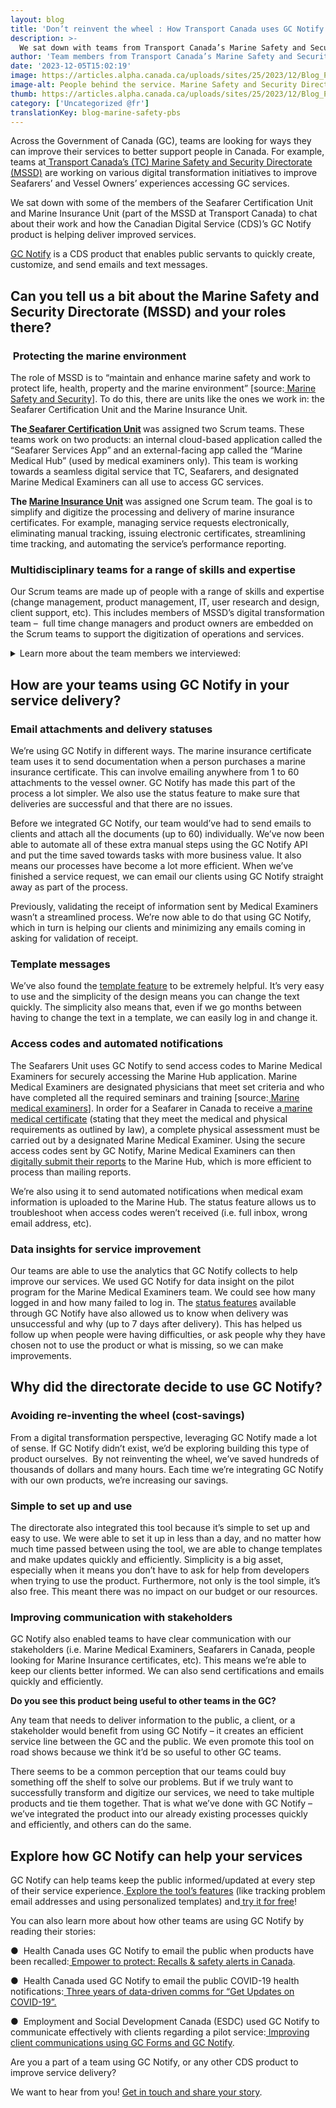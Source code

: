 ```yaml
---
layout: blog
title: 'Don’t reinvent the wheel : How Transport Canada uses GC Notify'
description: >-
  We sat down with teams from Transport Canada’s Marine Safety and Security Directorate (MSSD) to discuss how they’re using GC Notify to improve services for Seafarers and Vessel Owners.
author: 'Team members from Transport Canada’s Marine Safety and Security Directorate (MSSD)'
date: '2023-12-05T15:02:19'
image: https://articles.alpha.canada.ca/uploads/sites/25/2023/12/Blog_PBS_MarineSafetySecurityTransportCanada_EN.jpg
image-alt: People behind the service. Marine Safety and Security Directorate (MSSD) Seafarer Certification Unit and Marine Insurance Unit on a blue water background with a black and white lifesaver.
thumb: https://articles.alpha.canada.ca/uploads/sites/25/2023/12/Blog_PBS_MarineSafetySecurityTransportCanada_EN.jpg
category: ['Uncategorized @fr']
translationKey: blog-marine-safety-pbs
---
```


<p>Across the Government of Canada (GC), teams are looking for ways they can improve their services to better support people in Canada. For example, teams at<a href="https://tc.canada.ca/en/marine-transportation/marine-safety/marine-safety-security" target="_blank" rel="noreferrer noopener"> Transport Canada&#8217;s (TC) Marine Safety and Security Directorate (MSSD)</a> are working on various digital transformation initiatives to improve Seafarers&#8217; and Vessel Owners’ experiences accessing GC services.</p>



<p>We sat down with some of the members of the Seafarer Certification Unit and Marine Insurance Unit (part of the MSSD at Transport Canada) to chat about their work and how the Canadian Digital Service (CDS)’s GC Notify product is helping deliver improved services.</p>



<p><a href="https://notification.canada.ca/features?utm_source=Blog&amp;utm_medium=Mailchimp&amp;utm_campaign=MSSD&amp;utm_id=MSSD+blog&amp;utm_content=EN" target="_blank" rel="noreferrer noopener">GC Notify</a> is a CDS product that enables public servants to quickly create, customize, and send emails and text messages.</p>



<h2 class="wp-block-heading" id="h-can-you-tell-us-a-bit-about-the-marine-safety-and-security-directorate-mssd-and-your-roles-there"><strong>Can you tell us a bit about the Marine Safety and Security Directorate (MSSD) and your roles there?</strong></h2>



<h3 class="wp-block-heading" id="h-nbsp-protecting-the-marine-environment"><strong>&nbsp;Protecting the marine environment</strong></h3>



<p>The role of MSSD is to “maintain and enhance marine safety and work to protect life, health, property and the marine environment” [source:<a href="https://tc.canada.ca/en/marine-transportation/marine-safety/marine-safety-security" target="_blank" rel="noreferrer noopener"> Marine Safety and Security</a>]. To do this, there are units like the ones we work in: the Seafarer Certification Unit and the Marine Insurance Unit.</p>



<p><strong>The</strong><a href="https://tc.canada.ca/en/marine-transportation/seafarer-certification" target="_blank" rel="noreferrer noopener"><strong> Seafarer Certification Unit</strong></a><strong> </strong>was assigned two Scrum teams. These teams work on two products: an internal cloud-based application called the “Seafarer Services App” and an external-facing app called the “Marine Medical Hub” (used by medical examiners only). This team is working towards a seamless digital service that TC, Seafarers, and designated Marine Medical Examiners can all use to access GC services.</p>



<p><strong>The </strong><a href="https://tc.canada.ca/en/marine-transportation/marine-pollution-environmental-response/marine-insurance-certificate" target="_blank" rel="noreferrer noopener"><strong>Marine Insurance Unit</strong></a><strong> </strong>was assigned one Scrum team. The goal is to simplify and digitize the processing and delivery of marine insurance certificates. For example, managing service requests electronically, eliminating manual tracking, issuing electronic certificates, streamlining time tracking, and automating the service’s performance reporting.</p>



<h3 class="wp-block-heading"><strong>Multidisciplinary teams for a range of skills and expertise</strong></h3>



<p>Our Scrum teams are made up of people with a range of skills and expertise (change management, product management, IT, user research and design, client support, etc). This includes members of MSSD’s digital transformation team –&nbsp; full time change managers and product owners are embedded on the Scrum teams to support the digitization of operations and services.</p>



<details class="wp-block-cds-snc-accordion"><summary> Learn more about the team members we interviewed:</summary>
<p><strong>Hugo Pellerin (Change Manager and Digital Transformation Advisor)</strong> is part of MSSD’s transformation team and has extensive experience working on various transformation initiatives. Hugo acts as senior advisor for the implementation of MSSD’s digital strategy. He is trained and certified in change management, and he also supports the Seafarer Certification Unit in the adoption of their new and improved business processes and IT solutions.</p>



<p><strong>Shailen Parbhoo (Product Strategist </strong>– <strong>Seafarer Services)</strong> is a consultant with years of experience working on digital transformation initiatives in the private and public sector. Shailen also has experience in leading multiple product owners through building strategies and roadmaps to focus on delivering value and is agile certified in product management principles.</p>



<p><strong>Louis Fahrendorff (Product Owner – Seafarer Services)</strong> is part of MSSD’s transformation team and has experience working with development teams and UX designers in the private and public sectors. Louis has also developed and implemented product visions for various types of services and programs, including products and services to support the directorate, businesses, and citizens.</p>



<p><strong>Michael Peter Barker (Product Owner &#8211; Seafarer Services)</strong> is part of the Seafarer Certification Unit and acts as a subject matter expert to guide the team in developing products. Michael takes his experience as an engineer at sea and mariner to help the unit chart a new course of change at TC.</p>



<p><strong>Katsiaryna Haisionak (UX Researcher – Seafarer Services)</strong> is a consultant who uncovers user behaviours, needs, and motivations to make products more intuitive and user-friendly. Katsiaryna has many years of experience in user research and service design in the private and public sectors, as well as experience in product design.</p>



<p><strong>Cody Giroux (Product Owner – Marine insurance certification )</strong> is part of MSSD’s transformation team and has experience working with Scrum teams and UX designers in the private and public sectors. Cody has developed and implemented product vision for various types of services and programs including products and services to support the directorates, businesses, and citizens.</p>



<p><strong>Daniel Bou-Mitry (Client Support Coordinator – Marine Medical Unit) </strong>is the<strong> </strong>main contact with the designated marine medical examiners.</p>



<p><strong>Isabelle Sabourin (Change Management Advisor – Marine Insurance Certification) </strong>is part of MSSD’s transformation team and has experience implementing digital operations and online services within TC. Trained and certified in change management, she supports the Marine Insurance Unit in the adoption of their new and improved business processes and IT solutions.</p>



<p><strong>Timothy Blake</strong> (<strong>Tech Advisor – Marine Insurance certification</strong> ) is a consultant who provides expert knowledge and guidance in the development of IT solutions. This involves reviewing reports, research materials, or other documents for technical accuracy.</p>



<p><strong>Carl Lévesque (Manager, MSS Digital Modernization Team</strong>) has extensive experience in change management and transformation teams. He’s responsible for overall management of the digital transformation and change management for the Marine Safety and Security Digital Modernization team.<br><br><strong>Xinran Wang (Acting Team Lead/UX Designer </strong>–<strong> Cargo/Port State )</strong> does the research and proposes interface models to improve user experience. As acting team lead, she facilitates project team meetings.</p>
</details>



<h2 class="wp-block-heading"><strong>How are your teams using GC Notify in your service delivery?</strong></h2>



<h3 class="wp-block-heading"><strong>Email attachments and delivery statuses</strong></h3>



<p>We’re using GC Notify in different ways. The marine insurance certificate team uses it to send documentation when a person purchases a marine insurance certificate. This can involve emailing anywhere from 1 to 60 attachments to the vessel owner. GC Notify has made this part of the process a lot simpler. We also use the status feature to make sure that deliveries are successful and that there are no issues.</p>



<p>Before we integrated GC Notify, our team would’ve had to send emails to clients and attach all the documents (up to 60) individually. We’ve now been able to automate all of these extra manual steps using the GC Notify API and put the time saved towards tasks with more business value. It also means our processes have become a lot more efficient. When we’ve finished a service request, we can email our clients using GC Notify straight away as part of the process.</p>



<p>Previously, validating the receipt of information sent by Medical Examiners wasn’t a streamlined process. We’re now able to do that using GC Notify, which in turn is helping our clients and minimizing any emails coming in asking for validation of receipt.</p>



<h3 class="wp-block-heading"><strong>Template messages</strong></h3>



<p>We’ve also found the <a href="https://notification.canada.ca/formatting-emails" target="_blank" rel="noreferrer noopener">template feature</a> to be extremely helpful. It’s very easy to use and the simplicity of the design means you can change the text quickly. The simplicity also means that, even if we go months between having to change the text in a template, we can easily log in and change it.</p>



<h3 class="wp-block-heading"><strong>Access codes and automated notifications</strong></h3>



<p>The Seafarers Unit uses GC Notify to send access codes to Marine Medical Examiners for securely accessing the Marine Hub application. Marine Medical Examiners are designated physicians that meet set criteria and who have completed all the required seminars and training [source:<a href="https://tc.canada.ca/en/marine-transportation/seafarer-certification/marine-medical-examiners#designation" target="_blank" rel="noreferrer noopener"> Marine medical examiners</a>]. In order for a Seafarer in Canada to receive a<a href="https://tc.canada.ca/en/marine-transportation/marine-training-certification-individuals/how-obtain-canadian-marine-medical-certificate"> marine medical certificate</a> (stating that they meet the medical and physical requirements as outlined by law), a complete physical assessment must be carried out by a designated Marine Medical Examiner. Using the secure access codes sent by GC Notify, Marine Medical Examiners can then<a href="https://tc.canada.ca/en/marine-transportation/seafarer-certification/marine-medical-examiners#modernizing" target="_blank" rel="noreferrer noopener"> digitally submit their reports</a> to the Marine Hub, which is more efficient to process than mailing reports.</p>



<p>We’re also using it to send automated notifications when medical exam information is uploaded to the Marine Hub. The status feature allows us to troubleshoot when access codes weren’t received (i.e. full inbox, wrong email address, etc).</p>



<h3 class="wp-block-heading"><strong>Data insights for service improvement</strong></h3>



<p>Our teams are able to use the analytics that GC Notify collects to help improve our services. We used GC Notify for data insight on the pilot program for the Marine Medical Examiners team. We could see how many logged in and how many failed to log in. The <a href="https://notification.canada.ca/understanding-delivery-and-failure" target="_blank" rel="noreferrer noopener">status features</a> available through GC Notify have also allowed us to know when delivery was unsuccessful and why (up to 7 days after delivery). This has helped us follow up when people were having difficulties, or ask people why they have chosen not to use the product or what is missing, so we can make improvements.</p>



<h2 class="wp-block-heading"><strong>Why did the directorate decide to use GC Notify?</strong></h2>



<h3 class="wp-block-heading"><strong>Avoiding re-inventing the wheel (cost-savings)</strong></h3>



<p>From a digital transformation perspective, leveraging GC Notify made a lot of sense. If GC Notify didn’t exist, we’d be exploring building this type of product ourselves.&nbsp; By not reinventing the wheel, we’ve saved hundreds of thousands of dollars and many hours. Each time we’re integrating GC Notify with our own products, we’re increasing our savings.</p>



<h3 class="wp-block-heading"><strong>Simple to set up and use</strong></h3>



<p>The directorate also integrated this tool because it’s simple to set up and easy to use. We were able to set it up in less than a day, and no matter how much time passed between using the tool, we are able to change templates and make updates quickly and efficiently. Simplicity is a big asset, especially when it means you don’t have to ask for help from developers when trying to use the product. Furthermore, not only is the tool simple, it’s also free. This meant there was no impact on our budget or our resources.</p>



<h3 class="wp-block-heading"><strong>Improving communication with stakeholders</strong></h3>



<p>GC Notify also enabled teams to have clear communication with our stakeholders (i.e. Marine Medical Examiners, Seafarers in Canada, people looking for Marine Insurance certificates, etc). This means we’re able to keep our clients better informed. We can also send certifications and emails quickly and efficiently.</p>



<p><strong>Do you see this product being useful to other teams in the GC?</strong></p>



<p>Any team that needs to deliver information to the public, a client, or a stakeholder would benefit from using GC Notify – it creates an efficient service line between the GC and the public. We even promote this tool on road shows because we think it’d be so useful to other GC teams.</p>



<p>There seems to be a common perception that our teams could buy something off the shelf to solve our problems. But if we truly want to successfully transform and digitize our services, we need to take multiple products and tie them together. That is what we’ve done with GC Notify – we’ve integrated the product into our already existing processes quickly and efficiently, and others can do the same.</p>



<h2 class="wp-block-heading"><strong>Explore how GC Notify can help your services</strong></h2>



<p>GC Notify can help teams keep the public informed/updated at every step of their service experience.<a href="https://notification.canada.ca/features" target="_blank" rel="noreferrer noopener"> Explore the tool’s features</a> (like tracking problem email addresses and using personalized templates) and<a href="https://notification.canada.ca/register?utm_source=Blog&amp;utm_medium=Mailchimp&amp;utm_campaign=MSSD&amp;utm_id=MSSD+blog&amp;utm_content=EN" target="_blank" rel="noreferrer noopener"> try it for free</a>!&nbsp;</p>



<p>You can also learn more about how other teams are using GC Notify by reading their stories:</p>



<p>●&nbsp; Health Canada uses GC Notify to email the public when products have been recalled:<a href="https://digital.canada.ca/2022/07/05/empower-to-protect-recalls-safety-alerts-in-canada/" target="_blank" rel="noreferrer noopener"> Empower to protect: Recalls &amp; safety alerts in Canada</a>.</p>



<p>●&nbsp; Health Canada used GC Notify to email the public COVID-19 health notifications:<a href="https://digital.canada.ca/2023/03/23/three-years-of-data-driven-comms-for-get-updates-on-covid-19/" target="_blank" rel="noreferrer noopener"> Three years of data-driven comms for “Get Updates on COVID-19”.</a></p>



<p>●&nbsp; Employment and Social Development Canada (ESDC) used GC Notify to communicate effectively with clients regarding a pilot service:<a href="https://digital.canada.ca/2022/12/15/improving-client-communications-using-gc-forms-and-gc-notify/" target="_blank" rel="noreferrer noopener"> Improving client communications using GC Forms and GC Notify</a>.</p>



<p>Are you a part of a team using GC Notify, or any other CDS product to improve service delivery?</p>



<p>We want to hear from you! <a href="mailto:cds-snc@servicecanada.gc.ca">Get in touch and share your story</a>. </p>

